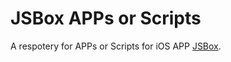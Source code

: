 # JSBox APPs or Scripts

A respotery for APPs or Scripts for iOS APP [JSBox](https://apps.apple.com/cn/app/jsbox-学习写代码/id1312014438).

